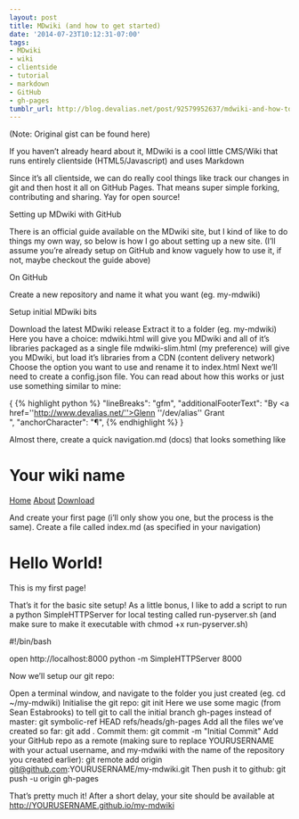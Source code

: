 ```yaml
---
layout: post
title: MDwiki (and how to get started)
date: '2014-07-23T10:12:31-07:00'
tags:
- MDwiki
- wiki
- clientside
- tutorial
- markdown
- GitHub
- gh-pages
tumblr_url: http://blog.devalias.net/post/92579952637/mdwiki-and-how-to-get-started
---
```

(Note: Original gist can be found here)

If you haven’t already heard about it, MDwiki is a cool little CMS/Wiki that runs entirely clientside (HTML5/Javascript) and uses Markdown

Since it’s all clientside, we can do really cool things like track our changes in git and then host it all on GitHub Pages. That means super simple forking, contributing and sharing. Yay for open source!

Setting up MDwiki with GitHub

There is an official guide available on the MDwiki site, but I kind of like to do things my own way, so below is how I go about setting up a new site. (I’ll assume you’re already setup on GitHub and know vaguely how to use it, if not, maybe checkout the guide above)

On GitHub

Create a new repository and name it what you want (eg. my-mdwiki)

Setup initial MDwiki bits

Download the latest MDwiki release
Extract it to a folder (eg. my-mdwiki)
Here you have a choice:
mdwiki.html will give you MDwiki and all of it’s libraries packaged as a single file
mdwiki-slim.html (my preference) will give you MDwiki, but load it’s libraries from a CDN (content delivery network)
Choose the option you want to use and rename it to index.html
Next we’ll need to create a config.json file. You can read about how this works or just use something similar to mine:


{
{% highlight python %}
"lineBreaks": "gfm",
"additionalFooterText": "By <a href=''http://www.devalias.net/''>Glenn ''/dev/alias'' Grant</a><br />",
"anchorCharacter": "&para;",
{% endhighlight %}
}


Almost there, create a quick navigation.md (docs) that looks something like

# Your wiki name

[Home](index.md)
[About](about.md)
[Download](download.md)


And create your first page (i’ll only show you one, but the process is the same). Create a file called index.md (as specified in your navigation)

# Hello World!

This is my first page!


That’s it for the basic site setup!
As a little bonus, I like to add a script to run a python SimpleHTTPServer for local testing called run-pyserver.sh (and make sure to make it executable with chmod +x run-pyserver.sh)

#!/bin/bash

open http://localhost:8000
python -m SimpleHTTPServer 8000


Now we’ll setup our git repo:

Open a terminal window, and navigate to the folder you just created (eg. cd ~/my-mdwiki)
Initialise the git repo: git init
Here we use some magic (from Sean Estabrooks) to tell git to call the initial branch gh-pages instead of master: git symbolic-ref HEAD refs/heads/gh-pages
Add all the files we’ve created so far: git add .
Commit them: git commit -m "Initial Commit"
Add your GitHub repo as a remote (making sure to replace YOURUSERNAME with your actual username, and my-mdwiki with the name of the repository you created earlier): git remote add origin git@github.com:YOURUSERNAME/my-mdwiki.git
Then push it to github: git push -u origin gh-pages

That’s pretty much it! After a short delay, your site should be available at http://YOURUSERNAME.github.io/my-mdwiki
